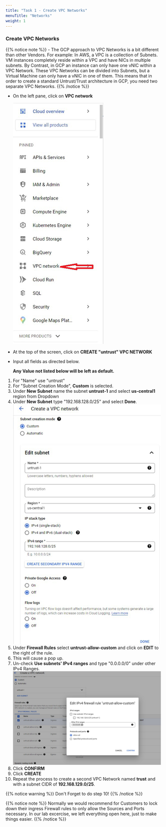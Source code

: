 ```yaml
---
title: "Task 1 - Create VPC Networks"
menuTitle: "Networks"
weight: 1
---
```


### Create VPC Networks

{{% notice note %}} - The GCP approach to VPC Networks is a bit different than other Vendors.  For example: In AWS, a VPC is a collection of Subnets.  VM instances completely reside within a VPC and have NICs in multiple subnets.  By Contrast, in GCP an instance can only have one vNIC within a VPC Network.  These VPC Networks can be divided into Subnets, but a Virtual Machine can only have a vNIC in one of them.  This means that in order to create a standard Untrust/Trust architecture in GCP, you need two separate VPC Networks. {{% /notice %}}

* On the left pane, click on **VPC network**

    ![VPC-Network-left-pane](VPC-Network-left-pane.png)

* At the top of the screen, click on **CREATE "untrust" VPC NETWORK**

* Input all fields as directed below.
  
  **Any Value not listed below will be left as default.**

1. For "Name" use "untrust"
1. For "Subnet Creation Mode", **Custom** is selected.
1. Under **New Subnet** name the subnet **untrust-1** and select **us-central1** region from Dropdown
1. Under **New Subnet** type "192.168.128.0/25" and select **Done**.
    ![untrust-1-subnet](untrust-1-subnet.png)
1. Under **Firewall Rules** select **untrust-allow-custom** and click on **EDIT** to the right of the rule.
1. This will cause a pop up.  
1. Un-check **Use subnets' IPv4 ranges** and type "0.0.0.0/0" under other IPv4 Ranges.
    ![untrust-allow](untrust-allow.png)
1. Click **CONFIRM**
1. Click **CREATE**
1. Repeat the process to create a second VPC Network named **trust** and with a subnet CIDR of **192.168.129.0/25**.

{{% notice warning %}} Don't Forget to do step 10!  {{% /notice %}}

{{% notice note %}} Normally we would recommend for Customers to lock down their ingress Firewall rules to only allow the Sources and Ports necessary.  In our lab excercise, we left everything open here, just to make things easier. {{% /notice %}}

  